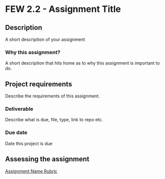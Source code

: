 # FEW 2.2 - Assignment Title 

## Description 

A short description of your assignment

### Why this assignment?

A short description that hits home as to why this assignment is important to do. 

## Project requirements

Describe the requirements of this assignment.

### Deliverable

Describe what is due, file, type, link to repo etc. 

### Due date

Date this project is due 

## Assessing the assignment

[Assignment Name Rubric](./assignment-rubric.md)




